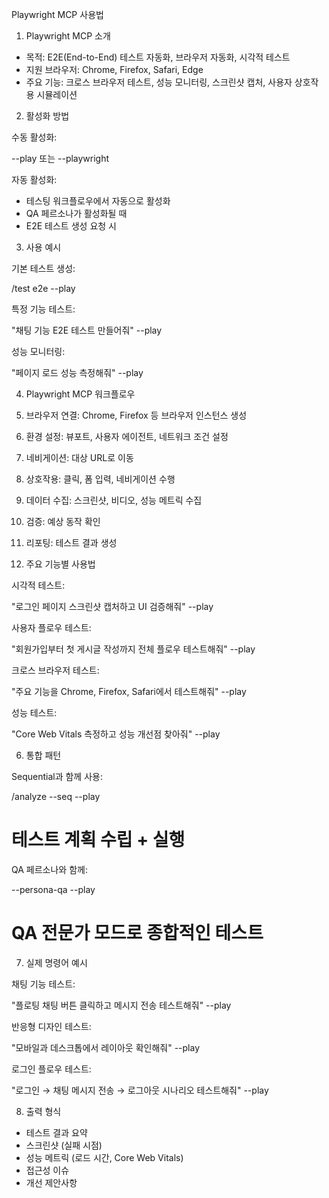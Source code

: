   Playwright MCP 사용법

  1. Playwright MCP 소개

  - 목적: E2E(End-to-End) 테스트 자동화, 브라우저 자동화, 시각적 테스트
  - 지원 브라우저: Chrome, Firefox, Safari, Edge
  - 주요 기능: 크로스 브라우저 테스트, 성능 모니터링, 스크린샷 캡처, 사용자 상호작용 시뮬레이션

  2. 활성화 방법

  수동 활성화:

  --play 또는 --playwright

  자동 활성화:

  - 테스팅 워크플로우에서 자동으로 활성화
  - QA 페르소나가 활성화될 때
  - E2E 테스트 생성 요청 시

  3. 사용 예시

  기본 테스트 생성:

  /test e2e --play

  특정 기능 테스트:

  "채팅 기능 E2E 테스트 만들어줘" --play

  성능 모니터링:

  "페이지 로드 성능 측정해줘" --play

  4. Playwright MCP 워크플로우

  1. 브라우저 연결: Chrome, Firefox 등 브라우저 인스턴스 생성
  2. 환경 설정: 뷰포트, 사용자 에이전트, 네트워크 조건 설정
  3. 네비게이션: 대상 URL로 이동
  4. 상호작용: 클릭, 폼 입력, 네비게이션 수행
  5. 데이터 수집: 스크린샷, 비디오, 성능 메트릭 수집
  6. 검증: 예상 동작 확인
  7. 리포팅: 테스트 결과 생성

  5. 주요 기능별 사용법

  시각적 테스트:

  "로그인 페이지 스크린샷 캡처하고 UI 검증해줘" --play

  사용자 플로우 테스트:

  "회원가입부터 첫 게시글 작성까지 전체 플로우 테스트해줘" --play

  크로스 브라우저 테스트:

  "주요 기능을 Chrome, Firefox, Safari에서 테스트해줘" --play

  성능 테스트:

  "Core Web Vitals 측정하고 성능 개선점 찾아줘" --play

  6. 통합 패턴

  Sequential과 함께 사용:

  /analyze --seq --play
  # 테스트 계획 수립 + 실행

  QA 페르소나와 함께:

  --persona-qa --play
  # QA 전문가 모드로 종합적인 테스트

  7. 실제 명령어 예시

  채팅 기능 테스트:

  "플로팅 채팅 버튼 클릭하고 메시지 전송 테스트해줘" --play

  반응형 디자인 테스트:

  "모바일과 데스크톱에서 레이아웃 확인해줘" --play

  로그인 플로우 테스트:

  "로그인 → 채팅 메시지 전송 → 로그아웃 시나리오 테스트해줘" --play

  8. 출력 형식

  - 테스트 결과 요약
  - 스크린샷 (실패 시점)
  - 성능 메트릭 (로드 시간, Core Web Vitals)
  - 접근성 이슈
  - 개선 제안사항